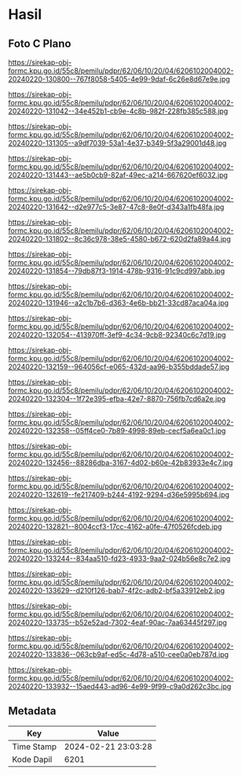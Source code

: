 # Hasil

## Foto C Plano

https://sirekap-obj-formc.kpu.go.id/55c8/pemilu/pdpr/62/06/10/20/04/6206102004002-20240220-130800--767f8058-5405-4e99-9daf-6c26e8d67e9e.jpg

https://sirekap-obj-formc.kpu.go.id/55c8/pemilu/pdpr/62/06/10/20/04/6206102004002-20240220-131042--34e452b1-cb9e-4c8b-982f-228fb385c588.jpg

https://sirekap-obj-formc.kpu.go.id/55c8/pemilu/pdpr/62/06/10/20/04/6206102004002-20240220-131305--a9df7039-53a1-4e37-b349-5f3a29001d48.jpg

https://sirekap-obj-formc.kpu.go.id/55c8/pemilu/pdpr/62/06/10/20/04/6206102004002-20240220-131443--ae5b0cb9-82af-49ec-a214-667620ef6032.jpg

https://sirekap-obj-formc.kpu.go.id/55c8/pemilu/pdpr/62/06/10/20/04/6206102004002-20240220-131642--d2e977c5-3e87-47c8-8e0f-d343a1fb48fa.jpg

https://sirekap-obj-formc.kpu.go.id/55c8/pemilu/pdpr/62/06/10/20/04/6206102004002-20240220-131802--8c36c978-38e5-4580-b672-620d2fa89a44.jpg

https://sirekap-obj-formc.kpu.go.id/55c8/pemilu/pdpr/62/06/10/20/04/6206102004002-20240220-131854--79db87f3-1914-478b-9316-91c9cd997abb.jpg

https://sirekap-obj-formc.kpu.go.id/55c8/pemilu/pdpr/62/06/10/20/04/6206102004002-20240220-131946--a2c1b7b6-d363-4e6b-bb21-33cd87aca04a.jpg

https://sirekap-obj-formc.kpu.go.id/55c8/pemilu/pdpr/62/06/10/20/04/6206102004002-20240220-132054--413970ff-3ef9-4c34-9cb8-92340c6c7d19.jpg

https://sirekap-obj-formc.kpu.go.id/55c8/pemilu/pdpr/62/06/10/20/04/6206102004002-20240220-132159--964056cf-e065-432d-aa96-b355bddade57.jpg

https://sirekap-obj-formc.kpu.go.id/55c8/pemilu/pdpr/62/06/10/20/04/6206102004002-20240220-132304--1f72e395-efba-42e7-8870-756fb7cd6a2e.jpg

https://sirekap-obj-formc.kpu.go.id/55c8/pemilu/pdpr/62/06/10/20/04/6206102004002-20240220-132358--05ff4ce0-7b89-4998-89eb-cecf5a6ea0c1.jpg

https://sirekap-obj-formc.kpu.go.id/55c8/pemilu/pdpr/62/06/10/20/04/6206102004002-20240220-132456--88286dba-3167-4d02-b60e-42b83933e4c7.jpg

https://sirekap-obj-formc.kpu.go.id/55c8/pemilu/pdpr/62/06/10/20/04/6206102004002-20240220-132619--fe217409-b244-4192-9294-d36e5995b694.jpg

https://sirekap-obj-formc.kpu.go.id/55c8/pemilu/pdpr/62/06/10/20/04/6206102004002-20240220-132821--8004ccf3-17cc-4162-a0fe-47f0526fcdeb.jpg

https://sirekap-obj-formc.kpu.go.id/55c8/pemilu/pdpr/62/06/10/20/04/6206102004002-20240220-133244--834aa510-fd23-4933-9aa2-024b56e8c7e2.jpg

https://sirekap-obj-formc.kpu.go.id/55c8/pemilu/pdpr/62/06/10/20/04/6206102004002-20240220-133629--d210f126-bab7-4f2c-adb2-bf5a33912eb2.jpg

https://sirekap-obj-formc.kpu.go.id/55c8/pemilu/pdpr/62/06/10/20/04/6206102004002-20240220-133735--b52e52ad-7302-4eaf-90ac-7aa63445f297.jpg

https://sirekap-obj-formc.kpu.go.id/55c8/pemilu/pdpr/62/06/10/20/04/6206102004002-20240220-133836--063cb9af-ed5c-4d78-a510-cee0a0eb787d.jpg

https://sirekap-obj-formc.kpu.go.id/55c8/pemilu/pdpr/62/06/10/20/04/6206102004002-20240220-133932--15aed443-ad96-4e99-9f99-c9a0d262c3bc.jpg


## Metadata

| Key        | Value               |
| ---------- | ------------------- |
| Time Stamp | 2024-02-21 23:03:28 |
| Kode Dapil | 6201                |



